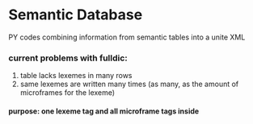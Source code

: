 # Semantic Database
PY codes combining information from semantic tables into a unite XML


### current problems with fulldic:
1. table lacks lexemes in many rows
2. same lexemes are written many times (as many, as the amount of microframes for the lexeme)

#### purpose: one lexeme tag and all microframe tags inside
